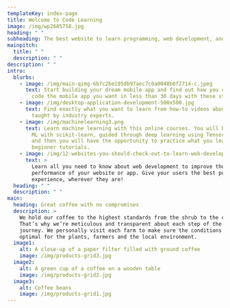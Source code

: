 ```yaml
---
templateKey: index-page
title: Welcome to Code Learning
image: /img/wp2685758.jpg
heading: " "
subheading: The best website to learn programming, web development, and computer science.
mainpitch:
  title: " "
  description: " "
description: " "
intro:
  blurbs:
    - image: /img/main-qimg-6b7c2be195db97aec7c0a0048b0f2714-c.jpeg
      text: Start building your dream mobile app and find out how you can learn to
        code the mobile app you want in less than 30 days with these strategies.
    - image: /img/desktop-application-development-500x500.jpg
      text: Find exactly what you want to learn from how-to videos about Desktop Apps,
        taught by industry experts.
    - image: /img/machinelearning3.png
      text: Learn machine learning with this online courses. You will be introduced to
        ML with scikit-learn, guided through deep learning using TensorFlow 2.0,
        and then you will have the opportunity to practice what you learn with
        beginner tutorials.
    - image: /img/12-websites-you-should-check-out-to-learn-web-development-fast.png
      text: >
        Learn all you need to know about web development to improve the
        performance of your website or app. Give your users the best possible
        experience, wherever they are!
  heading: " "
  description: " "
main:
  heading: Great coffee with no compromises
  description: >
    We hold our coffee to the highest standards from the shrub to the cup.
    That’s why we’re meticulous and transparent about each step of the coffee’s
    journey. We personally visit each farm to make sure the conditions are
    optimal for the plants, farmers and the local environment.
  image1:
    alt: A close-up of a paper filter filled with ground coffee
    image: /img/products-grid3.jpg
  image2:
    alt: A green cup of a coffee on a wooden table
    image: /img/products-grid2.jpg
  image3:
    alt: Coffee beans
    image: /img/products-grid1.jpg
---
```

